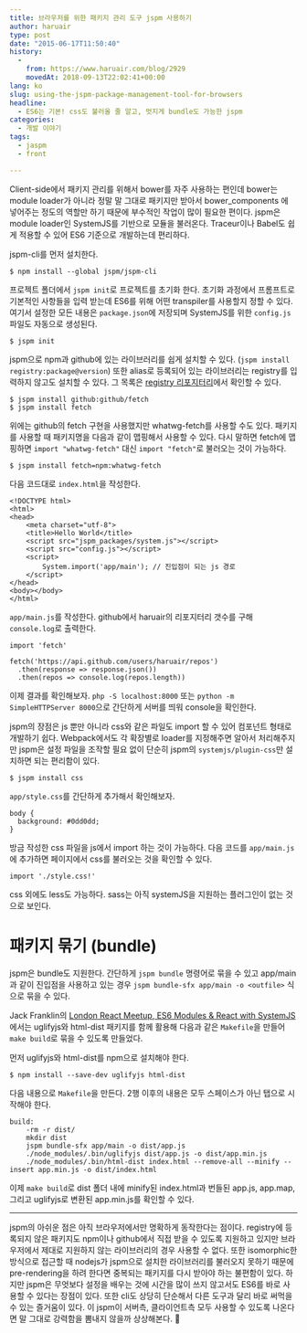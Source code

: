 ```yaml
---
title: 브라우저를 위한 패키지 관리 도구 jspm 사용하기
author: haruair
type: post
date: "2015-06-17T11:50:40"
history:
  - 
    from: https://www.haruair.com/blog/2929
    movedAt: 2018-09-13T22:02:41+00:00
lang: ko
slug: using-the-jspm-package-management-tool-for-browsers
headline:
  - ES6는 기본! css도 불러올 줄 알고, 멋지게 bundle도 가능한 jspm
categories:
  - 개발 이야기
tags:
  - jaspm
  - front

---
```

Client-side에서 패키지 관리를 위해서 bower를 자주 사용하는 편인데 bower는 module loader가 아니라 정말 말 그대로 패키지만 받아서 bower_components 에 넣어주는 정도의 역할만 하기 때문에 부수적인 작업이 많이 필요한 편이다. jspm은 module loader인 SystemJS를 기반으로 모듈을 불러온다. Traceur이나 Babel도 쉽게 적용할 수 있어 ES6 기준으로 개발하는데 편리하다.

jspm-cli를 먼저 설치한다.

    $ npm install --global jspm/jspm-cli
    

프로젝트 폴더에서 `jspm init`로 프로젝트를 초기화 한다. 초기화 과정에서 프롬프트로 기본적인 사항들을 입력 받는데 ES6를 위해 어떤 transpiler를 사용할지 정할 수 있다. 여기서 설정한 모든 내용은 `package.json`에 저장되며 SystemJS를 위한 `config.js` 파일도 자동으로 생성된다.

    $ jspm init
    

jspm으로 npm과 github에 있는 라이브러리를 쉽게 설치할 수 있다. (`jspm install registry:package@version`) 또한 alias로 등록되어 있는 라이브러리는 registry를 입력하지 않고도 설치할 수 있다. 그 목록은 [registry 리포지터리][1]에서 확인할 수 있다.

    $ jspm install github:github/fetch
    $ jspm install fetch
    

위에는 github의 fetch 구현을 사용했지만 whatwg-fetch를 사용할 수도 있다. 패키지를 사용할 때 패키지명을 다음과 같이 맵핑해서 사용할 수 있다. 다시 말하면 fetch에 맵핑하면 `import "whatwg-fetch"` 대신 `import "fetch"`로 불러오는 것이 가능하다.

    $ jspm install fetch=npm:whatwg-fetch
    

다음 코드대로 `index.html`을 작성한다.

    <!DOCTYPE html>
    <html>
    <head>
        <meta charset="utf-8">
        <title>Hello World</title>
        <script src="jspm_packages/system.js"></script>
        <script src="config.js"></script>
        <script>
            System.import('app/main'); // 진입점이 되는 js 경로
        </script>
    </head>
    <body></body>
    </html>
    

`app/main.js`를 작성한다. github에서 haruair의 리포지터리 갯수를 구해 `console.log`로 출력한다.

    import 'fetch'
    
    fetch('https://api.github.com/users/haruair/repos')
      .then(response => response.json())
      .then(repos => console.log(repos.length))
    

이제 결과를 확인해보자. `php -S localhost:8000` 또는 `python -m SimpleHTTPServer 8000`으로 간단하게 서버를 띄워 console을 확인한다.

jspm의 장점은 js 뿐만 아니라 css와 같은 파일도 import 할 수 있어 컴포넌트 형태로 개발하기 쉽다. Webpack에서도 각 확장별로 loader를 지정해주면 알아서 처리해주지만 jspm은 설정 파일을 조작할 필요 없이 단순히 jspm의 `systemjs/plugin-css`만 설치하면 되는 편리함이 있다.

    $ jspm install css
    

`app/style.css`를 간단하게 추가해서 확인해보자.

    body {
      background: #0dd0dd;
    }
    

방금 작성한 css 파일을 js에서 import 하는 것이 가능하다. 다음 코드를 `app/main.js`에 추가하면 페이지에서 css를 불러오는 것을 확인할 수 있다.

    import './style.css!'
    

css 외에도 less도 가능하다. sass는 아직 systemJS을 지원하는 플러그인이 없는 것으로 보인다.

# 패키지 묶기 (bundle)

jspm은 bundle도 지원한다. 간단하게 `jspm bundle` 명령어로 묶을 수 있고 app/main과 같이 진입점을 사용하고 있는 경우 `jspm bundle-sfx app/main -o <outfile>` 식으로 묶을 수 있다.

Jack Franklin의 [London React Meetup, ES6 Modules & React with SystemJS][2]에서는 uglifyjs와 html-dist 패키지를 함께 활용해 다음과 같은 `Makefile`을 만들어 `make build`로 묶을 수 있도록 만들었다.

먼저 uglifyjs와 html-dist를 npm으로 설치해야 한다.

    $ npm install --save-dev uglifyjs html-dist
    

다음 내용으로 `Makefile`을 만든다. 2행 이후의 내용은 모두 스페이스가 아닌 탭으로 시작해야 한다.

    build:
        -rm -r dist/
        mkdir dist
        jspm bundle-sfx app/main -o dist/app.js
        ./node_modules/.bin/uglifyjs dist/app.js -o dist/app.min.js
        ./node_modules/.bin/html-dist index.html --remove-all --minify --insert app.min.js -o dist/index.html
    

이제 `make build`로 dist 폴더 내에 minify된 index.html과 번들된 app.js, app.map, 그리고 uglifyjs로 변환된 app.min.js를 확인할 수 있다.

* * *

jspm의 아쉬운 점은 아직 브라우저에서만 명확하게 동작한다는 점이다. registry에 등록되지 않은 패키지도 npm이나 github에서 직접 받을 수 있도록 지원하고 있지만 브라우저에서 제대로 지원하지 않는 라이브러리의 경우 사용할 수 없다. 또한 isomorphic한 방식으로 접근할 때 nodejs가 jspm으로 설치한 라이브러리를 불러오지 못하기 때문에 pre-rendering을 하려 한다면 중복되는 패키지를 다시 받아야 하는 불편함이 있다. 하지만 jspm은 무엇보다 설정을 배우는 것에 시간을 많이 쓰지 않고서도 ES6를 바로 사용할 수 있다는 장점이 있다. 또한 cli도 상당히 단순해서 다른 도구과 달리 바로 써먹을 수 있는 즐거움이 있다. 이 jspm이 서버측, 클라이언트측 모두 사용할 수 있도록 나온다면 말 그대로 강력함을 뽐내지 않을까 상상해본다. 🙂

 [1]: https://github.com/jspm/registry
 [2]: https://www.youtube.com/watch?v=NpMnRifyGyw